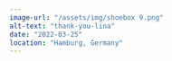 ```yaml
---
image-url: "/assets/img/shoebox 9.png"
alt-text: "thank-you-lina"
date: "2022-03-25"
location: "Hamburg, Germany"
---
```


